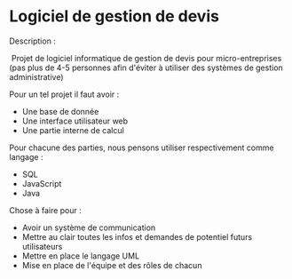 # Logiciel de gestion de devis
Description :

​	Projet de logiciel informatique de gestion de devis pour micro-entreprises (pas plus de 4-5 personnes afin d'éviter à utiliser des systèmes de gestion administrative)



Pour un tel projet il faut avoir :

- Une base de donnée 
- Une interface utilisateur web
- Une partie interne de calcul



Pour chacune des parties, nous pensons utiliser respectivement comme langage :

- SQL
- JavaScript
- Java



Chose à faire pour :

- Avoir un système de communication
- Mettre au clair toutes les infos et demandes de potentiel futurs utilisateurs
- Mettre en place le langage UML
- Mise en place de l'équipe et des rôles de chacun




